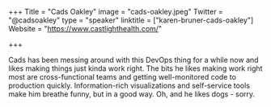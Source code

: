 +++
Title = "Cads Oakley"
image = "cads-oakley.jpeg"
Twitter = "@cadsoakley"
type = "speaker"
linktitle = ["karen-bruner-cads-oakley"]
Website = "https://www.castlighthealth.com/"

+++

Cads has been messing around with this DevOps thing for a while now and likes making things just kinda work right. The bits he likes making work right most are cross-functional teams and getting well-monitored code to production quickly. Information-rich visualizations and self-service tools make him breathe funny, but in a good way. Oh, and he likes dogs - sorry.
